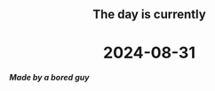 <h2 align=center>The day is currently</h2>
<h1 align=center><!--TIME BEGIN-->2024-08-31<!--TIME END--></h1>
<h5>Made by a bored guy</h5>
